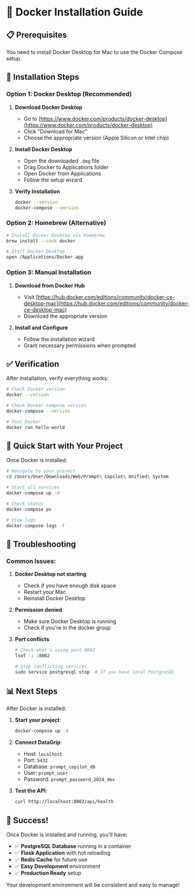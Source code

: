 # 🐳 Docker Installation Guide

## 📋 Prerequisites

You need to install Docker Desktop for Mac to use the Docker Compose setup.

## 🚀 Installation Steps

### Option 1: Docker Desktop (Recommended)

1. **Download Docker Desktop**
   - Go to [https://www.docker.com/products/docker-desktop](https://www.docker.com/products/docker-desktop)
   - Click "Download for Mac"
   - Choose the appropriate version (Apple Silicon or Intel chip)

2. **Install Docker Desktop**
   - Open the downloaded `.dmg` file
   - Drag Docker to Applications folder
   - Open Docker from Applications
   - Follow the setup wizard

3. **Verify Installation**
   ```bash
   docker --version
   docker-compose --version
   ```

### Option 2: Homebrew (Alternative)

```bash
# Install Docker Desktop via Homebrew
brew install --cask docker

# Start Docker Desktop
open /Applications/Docker.app
```

### Option 3: Manual Installation

1. **Download from Docker Hub**
   - Visit [https://hub.docker.com/editions/community/docker-ce-desktop-mac](https://hub.docker.com/editions/community/docker-ce-desktop-mac)
   - Download the appropriate version

2. **Install and Configure**
   - Follow the installation wizard
   - Grant necessary permissions when prompted

## ✅ Verification

After installation, verify everything works:

```bash
# Check Docker version
docker --version

# Check Docker Compose version
docker-compose --version

# Test Docker
docker run hello-world
```

## 🚀 Quick Start with Your Project

Once Docker is installed:

```bash
# Navigate to your project
cd /Users/User/Downloads/Web/Prompt\ Copilot\ Unified\ System

# Start all services
docker-compose up -d

# Check status
docker-compose ps

# View logs
docker-compose logs -f
```

## 🔧 Troubleshooting

### Common Issues:

1. **Docker Desktop not starting**
   - Check if you have enough disk space
   - Restart your Mac
   - Reinstall Docker Desktop

2. **Permission denied**
   - Make sure Docker Desktop is running
   - Check if you're in the docker group

3. **Port conflicts**
   ```bash
   # Check what's using port 8002
   lsof -i :8002
   
   # Stop conflicting services
   sudo service postgresql stop  # If you have local PostgreSQL
   ```

## 📊 Next Steps

After Docker is installed:

1. **Start your project**:
   ```bash
   docker-compose up -d
   ```

2. **Connect DataGrip**:
   - Host: `localhost`
   - Port: `5432`
   - Database: `prompt_copilot_db`
   - User: `prompt_user`
   - Password: `prompt_password_2024_dev`

3. **Test the API**:
   ```bash
   curl http://localhost:8002/api/health
   ```

## 🎉 Success!

Once Docker is installed and running, you'll have:
- ✅ **PostgreSQL Database** running in a container
- ✅ **Flask Application** with hot reloading
- ✅ **Redis Cache** for future use
- ✅ **Easy Development** environment
- ✅ **Production Ready** setup

Your development environment will be consistent and easy to manage! 